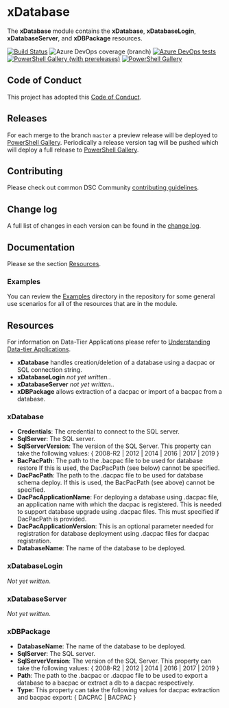# xDatabase

The **xDatabase** module contains the **xDatabase**, **xDatabaseLogin**,
**xDatabaseServer**, and  **xDBPackage** resources.

[![Build Status](https://dev.azure.com/dsccommunity/xDatabase/_apis/build/status/dsccommunity.xDatabase?branchName=master)](https://dev.azure.com/dsccommunity/xDatabase/_build/latest?definitionId={definitionId}&branchName=master)
![Azure DevOps coverage (branch)](https://img.shields.io/azure-devops/coverage/dsccommunity/xDatabase/{definitionId}/master)
[![Azure DevOps tests](https://img.shields.io/azure-devops/tests/dsccommunity/xDatabase/{definitionId}/master)](https://dsccommunity.visualstudio.com/xDatabase/_test/analytics?definitionId={definitionId}&contextType=build)
[![PowerShell Gallery (with prereleases)](https://img.shields.io/powershellgallery/vpre/xDatabase?label=xDatabase%20Preview)](https://www.powershellgallery.com/packages/xDatabase/)
[![PowerShell Gallery](https://img.shields.io/powershellgallery/v/xDatabase?label=xDatabase)](https://www.powershellgallery.com/packages/xDatabase/)

## Code of Conduct

This project has adopted this [Code of Conduct](CODE_OF_CONDUCT.md).

## Releases

For each merge to the branch `master` a preview release will be
deployed to [PowerShell Gallery](https://www.powershellgallery.com/).
Periodically a release version tag will be pushed which will deploy a
full release to [PowerShell Gallery](https://www.powershellgallery.com/).

## Contributing

Please check out common DSC Community [contributing guidelines](https://dsccommunity.org/guidelines/contributing).

## Change log

A full list of changes in each version can be found in the [change log](CHANGELOG.md).

## Documentation

Please se the section [Resources](#resources).

### Examples

You can review the [Examples](/source/Examples) directory in the repository
for some general use scenarios for all of the resources that are in the module.

## Resources

For information on Data-Tier Applications please refer to [Understanding Data-tier Applications](https://docs.microsoft.com/en-us/previous-versions/sql/sql-server-2008-r2/ee240739(v=sql.105)).

- **xDatabase** handles creation/deletion of a database using a dacpac
  or SQL connection string.
- **xDatabaseLogin** _not yet written._.
- **xDatabaseServer** _not yet written._.
- **xDBPackage** allows extraction of a dacpac or import of a bacpac from
  a database.

### xDatabase

- **Credentials**: The credential to connect to the SQL server.
- **SqlServer**: The SQL server.
- **SqlServerVersion**: The version of the SQL Server.
  This property can take the following values:
  { 2008-R2 | 2012 | 2014 | 2016 | 2017 | 2019 }
- **BacPacPath**: The path to the .bacpac file to be used for database restore
  If this is used, the DacPacPath (see below) cannot be specified.
- **DacPacPath**: The path to the .dacpac file to be used for database schema deploy.
  If this is used, the BacPacPath (see above) cannot be specified.
- **DacPacApplicationName**: For deploying a database using .dacpac file,
  an application name with which the dacpac is registered.
  This is needed to support database upgrade using .dacpac files.
  This must specified if DacPacPath is provided.
- **DacPacApplicationVersion**: This is an optional parameter needed for
  registration for database deployment using .dacpac files for dacpac registration.
- **DatabaseName**: The name of the database to be deployed.

### xDatabaseLogin

_Not yet written_.

### xDatabaseServer

_Not yet written_.

### xDBPackage

- **DatabaseName**: The name of the database to be deployed.
- **SqlServer**: The SQL server.
- **SqlServerVersion**: The version of the SQL Server.
  This property can take the following values:
  { 2008-R2 | 2012 | 2014 | 2016 | 2017 | 2019 }
- **Path**: The path to the .bacpac or .dacpac file to be used to export
  a database to a bacpac or extract a db to a dacpac respectively.
- **Type**: This property can take the following values for dacpac extraction
  and bacpac export: { DACPAC | BACPAC }

